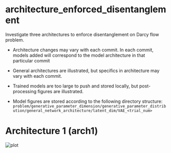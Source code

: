 # architecture_enforced_disentanglement

Investigate three architectures to enforce disentanglement on Darcy flow problem.
- Architecture changes may vary with each commit. In each commit, models added will correspond to the model architecture in that particular commit
- General architectures are illustrated, but specifics in architecture may vary with each commit. 
- Trained models are too large to push and stored locally, but post-processing figures are illustrated.

- Model figures are stored according to the following directory structure:
`problem/generative_parameter_dimension/generative_parameter_distribution/general_network_architecture/latent_dim/VAE_<trial_num>`

# Architecture 1 (arch1)
![plot](./architecture_enforced_disentanglement/architecture_diagrams/arch1.png)
